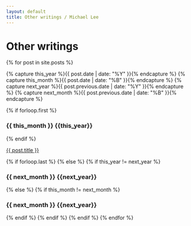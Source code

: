 ```yaml
---
layout: default
title: Other writings / Michael Lee
---
```


# Other writings

{% for post in site.posts  %}
  
  {% capture this_year %}{{ post.date | date: "%Y" }}{% endcapture %}
  {% capture this_month %}{{ post.date | date: "%B" }}{% endcapture %}
  {% capture next_year %}{{ post.previous.date | date: "%Y" }}{% endcapture %}
  {% capture next_month %}{{ post.previous.date | date: "%B" }}{% endcapture %}

  {% if forloop.first %}
  <h3>{{ this_month }} {{this_year}}</h3>
  {% endif %}

  <a href="{{ post.url }}">{{ post.title }}</a>

  {% if forloop.last %}
    {% else %}
      {% if this_year != next_year %}
  <h3>{{ next_month }} {{next_year}}</h3>
    {% else %}    
      {% if this_month != next_month %}
  <h3>{{ next_month }} {{next_year}}</h3>
      {% endif %}
    {% endif %}
  {% endif %}
{% endfor %}
